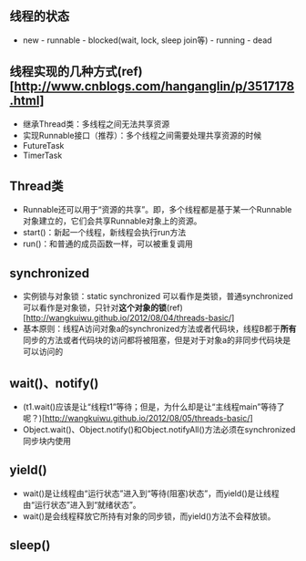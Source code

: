 ## 线程的状态
- new - runnable - blocked(wait, lock, sleep join等) - running - dead

## 线程实现的几种方式(ref)[http://www.cnblogs.com/hanganglin/p/3517178.html]
- 继承Thread类：多线程之间无法共享资源
- 实现Runnable接口（推荐）：多个线程之间需要处理共享资源的时候
- FutureTask
- TimerTask

## Thread类
- Runnable还可以用于“资源的共享”。即，多个线程都是基于某一个Runnable对象建立的，它们会共享Runnable对象上的资源。
- start()：新起一个线程，新线程会执行run方法
- run()：和普通的成员函数一样，可以被重复调用

## synchronized
- 实例锁与对象锁：static synchronized 可以看作是类锁，普通synchronized可以看作是对象锁，只针对**这个对象的锁**(ref)[http://wangkuiwu.github.io/2012/08/04/threads-basic/]
- 基本原则：线程A访问对象a的synchronized方法或者代码块，线程B都于**所有**同步的方法或者代码块的访问都将被阻塞，但是对于对象a的非同步代码块是可以访问的

## wait()、notify()
- (t1.wait()应该是让“线程t1”等待；但是，为什么却是让“主线程main”等待了呢？)[http://wangkuiwu.github.io/2012/08/05/threads-basic/]
- Object.wait()、Object.notify()和Object.notifyAll()方法必须在synchronized同步块内使用

## yield()
- wait()是让线程由“运行状态”进入到“等待(阻塞)状态”，而yield()是让线程由“运行状态”进入到“就绪状态”。
- wait()是会线程释放它所持有对象的同步锁，而yield()方法不会释放锁。

## sleep()

